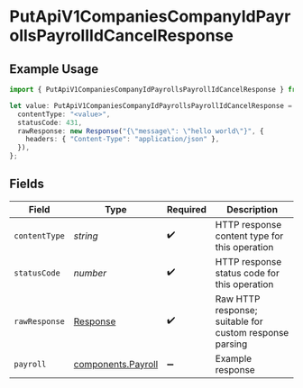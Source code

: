 # PutApiV1CompaniesCompanyIdPayrollsPayrollIdCancelResponse

## Example Usage

```typescript
import { PutApiV1CompaniesCompanyIdPayrollsPayrollIdCancelResponse } from "@gusto/embedded-api/models/operations";

let value: PutApiV1CompaniesCompanyIdPayrollsPayrollIdCancelResponse = {
  contentType: "<value>",
  statusCode: 431,
  rawResponse: new Response("{\"message\": \"hello world\"}", {
    headers: { "Content-Type": "application/json" },
  }),
};
```

## Fields

| Field                                                                 | Type                                                                  | Required                                                              | Description                                                           |
| --------------------------------------------------------------------- | --------------------------------------------------------------------- | --------------------------------------------------------------------- | --------------------------------------------------------------------- |
| `contentType`                                                         | *string*                                                              | :heavy_check_mark:                                                    | HTTP response content type for this operation                         |
| `statusCode`                                                          | *number*                                                              | :heavy_check_mark:                                                    | HTTP response status code for this operation                          |
| `rawResponse`                                                         | [Response](https://developer.mozilla.org/en-US/docs/Web/API/Response) | :heavy_check_mark:                                                    | Raw HTTP response; suitable for custom response parsing               |
| `payroll`                                                             | [components.Payroll](../../models/components/payroll.md)              | :heavy_minus_sign:                                                    | Example response                                                      |